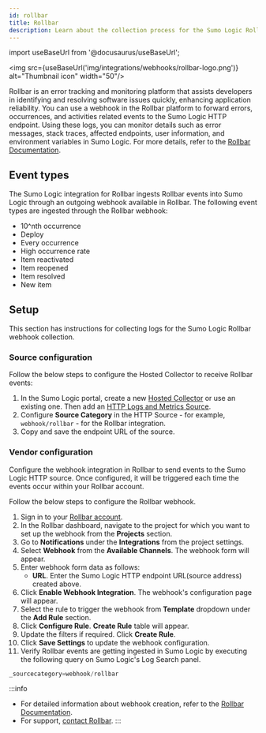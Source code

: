 ```yaml
---
id: rollbar
title: Rollbar
description: Learn about the collection process for the Sumo Logic Rollbar integration.
---
```


import useBaseUrl from '@docusaurus/useBaseUrl';

<img src={useBaseUrl('img/integrations/webhooks/rollbar-logo.png')} alt="Thumbnail icon" width="50"/>

Rollbar is an error tracking and monitoring platform that assists developers in identifying and resolving software issues quickly, enhancing application reliability. You can use a webhook in the Rollbar platform to forward errors, occurrences, and activities related events to the Sumo Logic HTTP endpoint. Using these logs, you can monitor details such as error messages, stack traces, affected endpoints, user information, and environment variables in Sumo Logic. For more details, refer to the [Rollbar Documentation](https://docs.rollbar.com/docs).

## Event types

The Sumo Logic integration for Rollbar ingests Rollbar events into Sumo Logic through an outgoing webhook available in Rollbar. The following event types are ingested through the Rollbar webhook:
- 10^nth occurrence
- Deploy
- Every occurrence
- High occurrence rate
- Item reactivated
- Item reopened
- Item resolved
- New item

## Setup

This section has instructions for collecting logs for the Sumo Logic Rollbar webhook collection.

### Source configuration

Follow the below steps to configure the Hosted Collector to receive Rollbar events:

1. In the Sumo Logic portal, create a new [Hosted Collector](/docs/send-data/hosted-collectors/configure-hosted-collector/) or use an existing one. Then add an [HTTP Logs and Metrics Source](/docs/send-data/hosted-collectors/http-source/logs-metrics/#configure-an-httplogs-and-metrics-source).
2. Configure **Source Category** in the HTTP Source - for example, `webhook/rollbar` - for the Rollbar integration.
3. Copy and save the endpoint URL of the source.

### Vendor configuration

Configure the webhook integration in Rollbar to send events to the Sumo Logic HTTP source. Once configured, it will be triggered each time the events occur within your Rollbar account.

Follow the below steps to configure the Rollbar webhook.

1. Sign in to your [Rollbar account](https://rollbar.com/login/).
2. In the Rollbar dashboard, navigate to the project for which you want to set up the webhook from the **Projects** section.
3. Go to **Notifications** under the **Integrations** from the project settings.
4. Select **Webhook** from the **Available Channels**. The webhook form will appear.
5. Enter webhook form data as follows:
    - **URL**. Enter the Sumo Logic HTTP endpoint URL(source address) created above.
6. Click **Enable Webhook Integration**. The webhook's configuration page will appear.
7. Select the rule to trigger the webhook from **Template** dropdown under the **Add Rule** section.
8. Click **Configure Rule**. **Create Rule** table will appear.
9. Update the filters if required. Click **Create Rule**.
10. Click **Save Settings** to update the webhook configuration.
11. Verify Rollbar events are getting ingested in Sumo Logic by executing the following query on Sumo Logic's Log Search panel.
  ```sql
  _sourcecategory=webhook/rollbar
  ```

:::info
- For detailed information about webhook creation, refer to the [Rollbar Documentation](https://docs.rollbar.com/docs/webhooks#configuration).
- For support, [contact Rollbar](https://rollbar.com/contact/?inquiryType=Support).
:::
